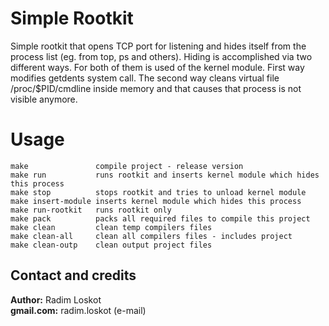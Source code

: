 Simple Rootkit
==============

Simple rootkit that opens TCP port for listening and hides itself from the process list (eg. from top, ps and others). Hiding is accomplished via two different ways. For both of them is used of the kernel module. First way modifies getdents system call. The second way cleans virtual file /proc/$PID/cmdline inside memory and that causes that process is not visible anymore.

# Usage
```
make               compile project - release version
make run           runs rootkit and inserts kernel module which hides this process
make stop          stops rootkit and tries to unload kernel module
make insert-module inserts kernel module which hides this process
make run-rootkit   runs rootkit only
make pack          packs all required files to compile this project    
make clean         clean temp compilers files    
make clean-all     clean all compilers files - includes project    
make clean-outp    clean output project files
```

## Contact and credits
                             
**Author:**    Radim Loskot  
**gmail.com:** radim.loskot (e-mail)
